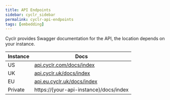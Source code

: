 ```yaml
---
title: API Endpoints
sidebar: cyclr_sidebar
permalink: cyclr-api-endpoints
tags: [embedding]
---
```


Cyclr provides Swagger documentation for the API, the location depends on your instance.

| Instance | Docs |
| --- | --- |
| US | [api.cyclr.com/docs/index](https://api.cyclr.com/docs/index) |
| UK | [api.cyclr.uk/docs/index](https://api.cyclr.uk/docs/index) |
| EU | [api.eu.cyclr.uk/docs/index](https://api.eu.cyclr.uk/docs/index) |
| Private | https://\{your-api-instance\}/docs/index